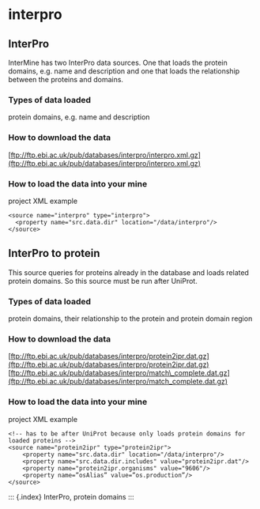 # interpro

## InterPro

InterMine has two InterPro data sources. One that loads the protein domains, e.g. name and description and one that loads the relationship between the proteins and domains.

### Types of data loaded

protein domains, e.g. name and description

### How to download the data

[ftp://ftp.ebi.ac.uk/pub/databases/interpro/interpro.xml.gz](ftp://ftp.ebi.ac.uk/pub/databases/interpro/interpro.xml.gz)

### How to load the data into your mine

project XML example

```text
<source name="interpro" type="interpro">
  <property name="src.data.dir" location="/data/interpro"/>
</source>
```

## InterPro to protein

This source queries for proteins already in the database and loads related protein domains. So this source must be run after UniProt.

### Types of data loaded

protein domains, their relationship to the protein and protein domain region

### How to download the data

[ftp://ftp.ebi.ac.uk/pub/databases/interpro/protein2ipr.dat.gz](ftp://ftp.ebi.ac.uk/pub/databases/interpro/protein2ipr.dat.gz) [ftp://ftp.ebi.ac.uk/pub/databases/interpro/match\_complete.dat.gz](ftp://ftp.ebi.ac.uk/pub/databases/interpro/match_complete.dat.gz)

### How to load the data into your mine

project XML example

```text
<!-- has to be after UniProt because only loads protein domains for loaded proteins -->
<source name="protein2ipr" type="protein2ipr">
    <property name="src.data.dir" location="/data/interpro"/>
    <property name="src.data.dir.includes" value="protein2ipr.dat"/>
    <property name="protein2ipr.organisms" value="9606"/>
    <property name=”osAlias” value=”os.production”/>
</source>
```

::: {.index} InterPro, protein domains :::

